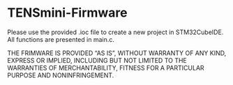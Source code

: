 # TENSmini-Firmware

Please use the provided .ioc file to create a new project in STM32CubeIDE. All functions are presented in main.c. 

THE FRIMWARE IS PROVIDED “AS IS”, WITHOUT WARRANTY OF ANY KIND, EXPRESS OR IMPLIED, INCLUDING BUT NOT LIMITED TO THE WARRANTIES OF MERCHANTABILITY, FITNESS FOR A PARTICULAR PURPOSE AND NONINFRINGEMENT.
